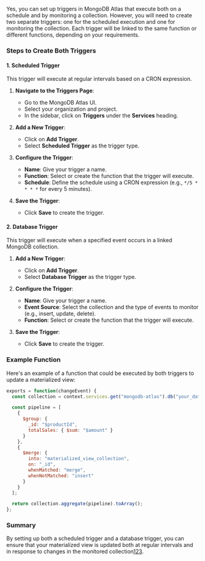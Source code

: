 Yes, you can set up triggers in MongoDB Atlas that execute both on a schedule and by monitoring a collection. However, you will need to create two separate triggers: one for the scheduled execution and one for monitoring the collection. Each trigger will be linked to the same function or different functions, depending on your requirements.

### Steps to Create Both Triggers

#### 1. **Scheduled Trigger**
This trigger will execute at regular intervals based on a CRON expression.

1. **Navigate to the Triggers Page**:
   - Go to the MongoDB Atlas UI.
   - Select your organization and project.
   - In the sidebar, click on **Triggers** under the **Services** heading.

2. **Add a New Trigger**:
   - Click on **Add Trigger**.
   - Select **Scheduled Trigger** as the trigger type.

3. **Configure the Trigger**:
   - **Name**: Give your trigger a name.
   - **Function**: Select or create the function that the trigger will execute.
   - **Schedule**: Define the schedule using a CRON expression (e.g., `*/5 * * * *` for every 5 minutes).

4. **Save the Trigger**:
   - Click **Save** to create the trigger.

#### 2. **Database Trigger**
This trigger will execute when a specified event occurs in a linked MongoDB collection.

1. **Add a New Trigger**:
   - Click on **Add Trigger**.
   - Select **Database Trigger** as the trigger type.

2. **Configure the Trigger**:
   - **Name**: Give your trigger a name.
   - **Event Source**: Select the collection and the type of events to monitor (e.g., insert, update, delete).
   - **Function**: Select or create the function that the trigger will execute.

3. **Save the Trigger**:
   - Click **Save** to create the trigger.

### Example Function
Here's an example of a function that could be executed by both triggers to update a materialized view:

```javascript
exports = function(changeEvent) {
  const collection = context.services.get("mongodb-atlas").db("your_database_name").collection("your_collection_name");

  const pipeline = [
    {
      $group: {
        _id: "$productId",
        totalSales: { $sum: "$amount" }
      }
    },
    {
      $merge: {
        into: "materialized_view_collection",
        on: "_id",
        whenMatched: "merge",
        whenNotMatched: "insert"
      }
    }
  ];

  return collection.aggregate(pipeline).toArray();
};
```

### Summary
By setting up both a scheduled trigger and a database trigger, you can ensure that your materialized view is updated both at regular intervals and in response to changes in the monitored collection[1](https://www.mongodb.com/docs/atlas/atlas-ui/triggers/scheduled-triggers/)[2](https://www.mongodb.com/docs/atlas/atlas-ui/triggers/)[3](https://www.mongodb.com/docs/atlas/atlas-ui/triggers/database-triggers/).

